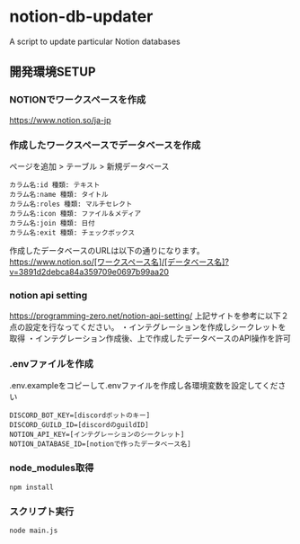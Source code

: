 # notion-db-updater
A script to update particular Notion databases

## 開発環境SETUP

### NOTIONでワークスペースを作成
https://www.notion.so/ja-jp

### 作成したワークスペースでデータベースを作成
ページを追加 > テーブル > 新規データベース
```
カラム名:id 種類: テキスト
カラム名:name 種類: タイトル
カラム名:roles 種類: マルチセレクト
カラム名:icon 種類: ファイル＆メディア
カラム名:join 種類: 日付
カラム名:exit 種類: チェックボックス
```
作成したデータベースのURLは以下の通りになります。
https://www.notion.so/[ワークスペース名]/[データベース名]?v=3891d2debca84a359709e0697b99aa20

### notion api setting
https://programming-zero.net/notion-api-setting/
上記サイトを参考に以下２点の設定を行なってください。
・インテグレーションを作成しシークレットを取得
・インテグレーション作成後、上で作成したデータベースのAPI操作を許可

### .envファイルを作成
.env.exampleをコピーして.envファイルを作成し各環境変数を設定してください
```
DISCORD_BOT_KEY=[discordボットのキー]
DISCORD_GUILD_ID=[discordのguildID]
NOTION_API_KEY=[インテグレーションのシークレット]
NOTION_DATABASE_ID=[notionで作ったデータベース名]
```

### node_modules取得
```
npm install
```

### スクリプト実行
```
node main.js
```